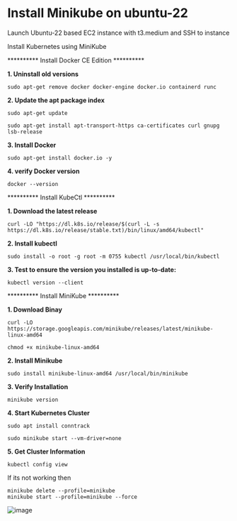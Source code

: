 # Install Minikube on ubuntu-22

Launch Ubuntu-22 based EC2 instance with t3.medium and SSH to instance 

Install Kubernetes using MiniKube

********** Install Docker CE Edition **********

**1. Uninstall old versions**

    sudo apt-get remove docker docker-engine docker.io containerd runc


**2. Update the apt package index**

    sudo apt-get update

    sudo apt-get install apt-transport-https ca-certificates curl gnupg lsb-release


**3. Install Docker**

    sudo apt-get install docker.io -y

**4. verify Docker version**

    docker --version

********** Install KubeCtl **********

**1. Download the latest release**

    curl -LO "https://dl.k8s.io/release/$(curl -L -s https://dl.k8s.io/release/stable.txt)/bin/linux/amd64/kubectl"


**2. Install kubectl**

    sudo install -o root -g root -m 0755 kubectl /usr/local/bin/kubectl

**3. Test to ensure the version you installed is up-to-date:**

    kubectl version --client


********** Install MiniKube **********

**1. Download Binay**

    curl -LO https://storage.googleapis.com/minikube/releases/latest/minikube-linux-amd64
    
    chmod +x minikube-linux-amd64

**2. Install Minikube**

    sudo install minikube-linux-amd64 /usr/local/bin/minikube


**3. Verify Installation**

    minikube version


**4. Start Kubernetes Cluster**

    sudo apt install conntrack
    
    sudo minikube start --vm-driver=none


**5. Get Cluster Information**

    kubectl config view

If its not working then 

```
minikube delete --profile=minikube
minikube start --profile=minikube --force
```

![image](https://github.com/user-attachments/assets/f44819ff-59ff-4400-9b0b-1e74b1a7f13b)

